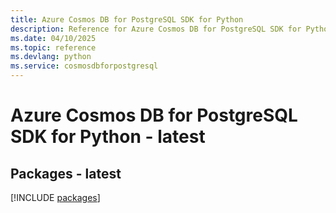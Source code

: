 ```yaml
---
title: Azure Cosmos DB for PostgreSQL SDK for Python
description: Reference for Azure Cosmos DB for PostgreSQL SDK for Python
ms.date: 04/10/2025
ms.topic: reference
ms.devlang: python
ms.service: cosmosdbforpostgresql
---
```

# Azure Cosmos DB for PostgreSQL SDK for Python - latest
## Packages - latest
[!INCLUDE [packages](cosmos-db-for-postgresql-index.md)]